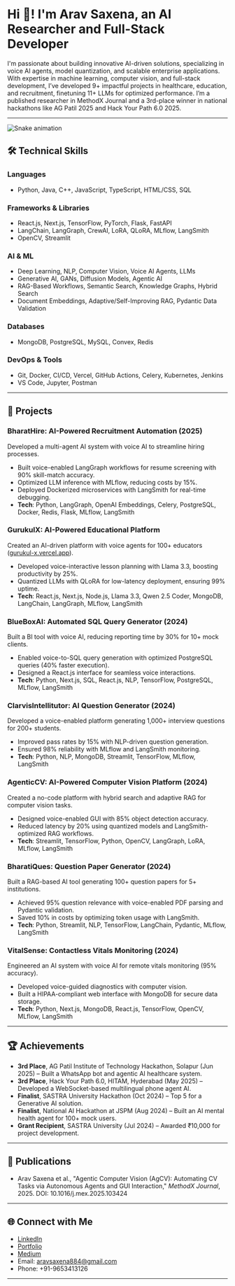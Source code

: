 # Hi 👋! I'm Arav Saxena, an AI Researcher and Full-Stack Developer

I'm passionate about building innovative AI-driven solutions, specializing in voice AI agents, model quantization, and scalable enterprise applications. With expertise in machine learning, computer vision, and full-stack development, I’ve developed 9+ impactful projects in healthcare, education, and recruitment, finetuning 11+ LLMs for optimized performance. I’m a published researcher in MethodX Journal and a 3rd-place winner in national hackathons like AG Patil 2025 and Hack Your Path 6.0 2025.

---
![Snake animation](https://raw.githubusercontent.com/arav7781/arav7781/output/snake.svg)

## 🛠️ Technical Skills

### Languages
- Python, Java, C++, JavaScript, TypeScript, HTML/CSS, SQL

### Frameworks & Libraries
- React.js, Next.js, TensorFlow, PyTorch, Flask, FastAPI
- LangChain, LangGraph, CrewAI, LoRA, QLoRA, MLflow, LangSmith
- OpenCV, Streamlit

### AI & ML
- Deep Learning, NLP, Computer Vision, Voice AI Agents, LLMs
- Generative AI, GANs, Diffusion Models, Agentic AI
- RAG-Based Workflows, Semantic Search, Knowledge Graphs, Hybrid Search
- Document Embeddings, Adaptive/Self-Improving RAG, Pydantic Data Validation

### Databases
- MongoDB, PostgreSQL, MySQL, Convex, Redis

### DevOps & Tools
- Git, Docker, CI/CD, Vercel, GitHub Actions, Celery, Kubernetes, Jenkins
- VS Code, Jupyter, Postman

---

## 🚀 Projects

### BharatHire: AI-Powered Recruitment Automation (2025)
Developed a multi-agent AI system with voice AI to streamline hiring processes.
- Built voice-enabled LangGraph workflows for resume screening with 90% skill-match accuracy.
- Optimized LLM inference with MLflow, reducing costs by 15%.
- Deployed Dockerized microservices with LangSmith for real-time debugging.
- **Tech**: Python, LangGraph, OpenAI Embeddings, Celery, PostgreSQL, Docker, Redis, Flask, MLflow, LangSmith

### GurukulX: AI-Powered Educational Platform
Created an AI-driven platform with voice agents for 100+ educators ([gurukul-x.vercel.app](https://gurukul-x.vercel.app)).
- Developed voice-interactive lesson planning with Llama 3.3, boosting productivity by 25%.
- Quantized LLMs with QLoRA for low-latency deployment, ensuring 99% uptime.
- **Tech**: React.js, Next.js, Node.js, Llama 3.3, Qwen 2.5 Coder, MongoDB, LangChain, LangGraph, MLflow, LangSmith

### BlueBoxAI: Automated SQL Query Generator (2024)
Built a BI tool with voice AI, reducing reporting time by 30% for 10+ mock clients.
- Enabled voice-to-SQL query generation with optimized PostgreSQL queries (40% faster execution).
- Designed a React.js interface for seamless voice interactions.
- **Tech**: Python, Next.js, SQL, React.js, NLP, TensorFlow, PostgreSQL, MLflow, LangSmith

### ClarvisIntellitutor: AI Question Generator (2024)
Developed a voice-enabled platform generating 1,000+ interview questions for 200+ students.
- Improved pass rates by 15% with NLP-driven question generation.
- Ensured 98% reliability with MLflow and LangSmith monitoring.
- **Tech**: Python, NLP, MongoDB, Streamlit, TensorFlow, MLflow, LangSmith

### AgenticCV: AI-Powered Computer Vision Platform (2024)
Created a no-code platform with hybrid search and adaptive RAG for computer vision tasks.
- Designed voice-enabled GUI with 85% object detection accuracy.
- Reduced latency by 20% using quantized models and LangSmith-optimized RAG workflows.
- **Tech**: Streamlit, TensorFlow, Python, OpenCV, LangGraph, LoRA, MLflow, LangSmith

### BharatiQues: Question Paper Generator (2024)
Built a RAG-based AI tool generating 100+ question papers for 5+ institutions.
- Achieved 95% question relevance with voice-enabled PDF parsing and Pydantic validation.
- Saved 10% in costs by optimizing token usage with LangSmith.
- **Tech**: Python, Streamlit, NLP, TensorFlow, LangChain, Pydantic, MLflow, LangSmith

### VitalSense: Contactless Vitals Monitoring (2024)
Engineered an AI system with voice AI for remote vitals monitoring (95% accuracy).
- Developed voice-guided diagnostics with computer vision.
- Built a HIPAA-compliant web interface with MongoDB for secure data storage.
- **Tech**: Python, Next.js, MongoDB, React.js, TensorFlow, OpenCV, MLflow, LangSmith

---

## 🏆 Achievements
- **3rd Place**, AG Patil Institute of Technology Hackathon, Solapur (Jun 2025) – Built a WhatsApp bot and agentic AI healthcare system.
- **3rd Place**, Hack Your Path 6.0, HITAM, Hyderabad (May 2025) – Developed a WebSocket-based multilingual phone agent AI.
- **Finalist**, SASTRA University Hackathon (Oct 2024) – Top 5 for a Generative AI solution.
- **Finalist**, National AI Hackathon at JSPM (Aug 2024) – Built an AI mental health agent for 100+ mock users.
- **Grant Recipient**, SASTRA University (Jul 2024) – Awarded ₹10,000 for project development.

---

## 📝 Publications
- Arav Saxena et al., "Agentic Computer Vision (AgCV): Automating CV Tasks via Autonomous Agents and GUI Interaction," *MethodX Journal*, 2025. DOI: 10.1016/j.mex.2025.103424

---

## 🌐 Connect with Me
- [LinkedIn](https://linkedin.com/in/arav-saxena-a081a428a)
- [Portfolio](https://arav-portfolio.vercel.app)
- [Medium](https://medium.com/@aravsaxena)
- Email: aravsaxena884@gmail.com
- Phone: +91-9653413126

---


